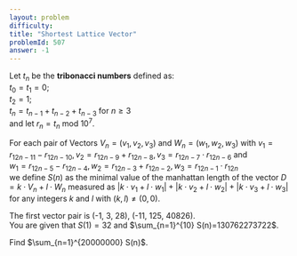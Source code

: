 ```yaml
---
layout: problem
difficulty: 
title: "Shortest Lattice Vector"
problemId: 507
answer: -1
---
```

 Let $t_n$ be the **tribonacci numbers** defined as:  
 $t_0 = t_1 = 0$;  
 $t_2 = 1$;  
 $t_n = t_{n-1} + t_{n-2} + t_{n-3}$ for $n \ge 3$  
 and let $r_n = t_n \text{ mod } 10^7$.

 For each pair of Vectors $V_n=(v_1,v_2,v_3)$ and $W_n=(w_1,w_2,w_3)$ with $v_1=r_{12n-11}-r_{12n-10}, v_2=r_{12n-9}+r_{12n-8}, v_3=r_{12n-7} \cdot r_{12n-6}$ and   
 $w_1=r_{12n-5}-r_{12n-4}, w_2=r_{12n-3}+r_{12n-2}, w_3=r_{12n-1} \cdot r_{12n}$   
 we define $S(n)$ as the minimal value of the manhattan length of the vector $D=k \cdot V_n+l \cdot W_n$ measured as $|k \cdot v_1+l \cdot w_1|+|k \cdot v_2+l \cdot w_2|+|k \cdot v_3+l \cdot w_3|$ for any integers $k$ and $l$ with $(k,l)\neq (0,0)$.

 The first vector pair is (-1, 3, 28), (-11, 125, 40826).  
 You are given that $S(1)=32$ and $\sum_{n=1}^{10} S(n)=130762273722$.

 Find $\sum_{n=1}^{20000000} S(n)$.
